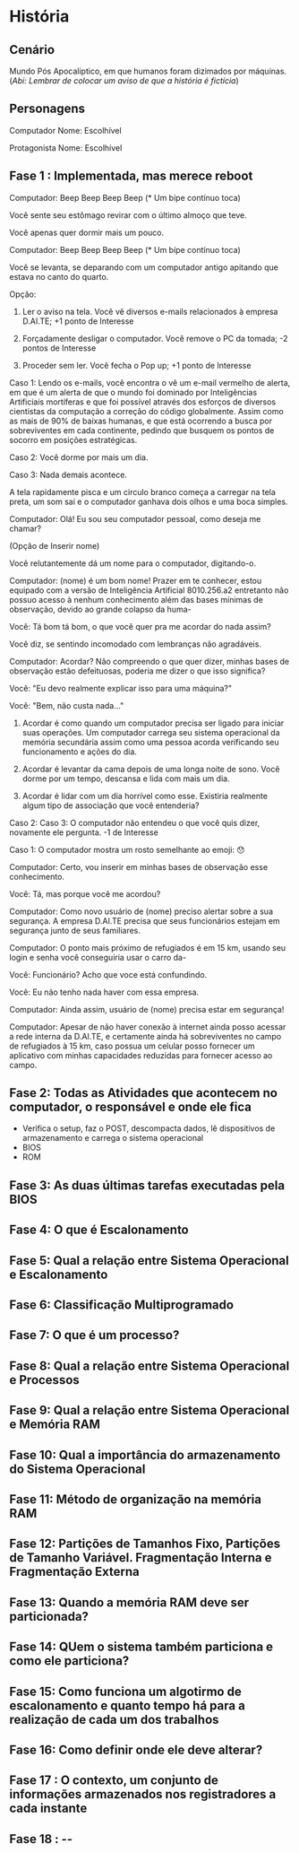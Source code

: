 # História

## Cenário

Mundo Pós Apocaliptico, em que humanos foram dizimados por máquinas.
(*Abi: Lembrar de colocar um aviso de que a história é fictícia*)

## Personagens

Computador
Nome: Escolhível

Protagonista
Nome: Escolhível

## Fase 1 : Implementada, mas merece reboot

Computador: Beep Beep Beep Beep (* Um bípe contínuo toca)

Você sente seu estômago revirar com o último almoço que teve.

Você apenas quer dormir mais um pouco.

Computador: Beep Beep Beep Beep (* Um bípe contínuo toca)

Você se levanta, se deparando com um computador antigo apitando que estava no canto do quarto.

Opção:

1. Ler o aviso na tela.
Você vê diversos e-mails relacionados à empresa D.AI.TE;
+1 ponto de Interesse

2. Forçadamente desligar o computador.
Você remove o PC da tomada;
-2 pontos de Interesse

3. Proceder sem ler.
Você fecha o Pop up;
+1 ponto de Interesse

Caso 1:
    Lendo os e-mails, você encontra o vê um e-mail vermelho de alerta, em que é um alerta de que o mundo foi dominado por Inteligências Artificiais mortíferas e que foi possível através dos esforços de diversos cientistas da computação a correção do código globalmente. Assim como as mais de 90% de baixas humanas, e que está ocorrendo a busca por sobreviventes em cada continente, pedindo que busquem os pontos de socorro em posições estratégicas.

Caso 2:
    Você dorme por mais um dia.

Caso 3:
    Nada demais acontece.

A tela rapidamente pisca e um circulo branco começa a carregar na tela preta, um som sai e o computador ganhava dois olhos e uma boca simples.

Computador: Olá! Eu sou seu computador pessoal, como deseja me chamar?

(Opção de Inserir nome)

Você relutantemente dá um nome para o computador, digitando-o.

Computador: (nome) é um bom nome! Prazer em te conhecer, estou equipado com a versão de Inteligência Artificial 8010.256.a2 entretanto não possuo acesso à nenhum conhecimento além das bases mínimas de observação, devido ao grande colapso da huma-

Você: Tá bom tá bom, o que você quer pra me acordar do nada assim?

Você diz, se sentindo incomodado com lembranças não agradáveis.

Computador: Acordar? Não compreendo o que quer dizer, minhas bases de observação estão defeituosas, poderia me dizer o que isso significa?

Você: "Eu devo realmente explicar isso para uma máquina?"

Você: "Bem, não custa nada..."

1. Acordar é como quando um computador precisa ser ligado para iniciar suas operações. Um computador carrega seu sistema operacional da memória secundária assim como uma pessoa acorda verificando seu funcionamento e ações do dia.

2. Acordar é levantar da cama depois de uma longa noite de sono. Você dorme por um tempo, descansa e lida com mais um dia.

3. Acordar é lidar com um dia horrível como esse. Existiria realmente algum tipo de associação que você entenderia?

Caso 2: Caso 3:
    O computador não entendeu o que você quis dizer, novamente ele pergunta.
    -1 de Interesse

Caso 1:
    O computador mostra um rosto semelhante ao emoji: 😯

Computador: Certo, vou inserir em minhas bases de observação esse conhecimento.

Você: Tá, mas porque você me acordou?

Computador: Como novo usuário de (nome) preciso alertar sobre a sua segurança. A empresa D.AI.TE precisa que seus funcionários estejam em segurança junto de seus familiares.

Computador: O ponto mais próximo de refugiados é em 15 km, usando seu login e senha você conseguiria usar o carro da-

Você: Funcionário? Acho que voce está confundindo.

Você: Eu não tenho nada haver com essa empresa.

Computador: Ainda assim, usuário de (nome) precisa estar em segurança!

Computador: Apesar de não haver conexão à internet ainda posso acessar a rede interna da D.AI.TE, e certamente ainda há sobreviventes no campo de refugiados à 15 km, caso possua um celular posso fornecer um aplicativo com minhas capacidades reduzidas para fornecer acesso ao campo.

## Fase 2: Todas as Atividades que acontecem no computador, o responsável e onde ele fica

* Verifica o setup, faz o POST, descompacta dados, lê dispositivos de armazenamento e carrega o sistema operacional
* BIOS
* ROM

## Fase 3: As duas últimas tarefas executadas pela BIOS

## Fase 4: O que é Escalonamento

## Fase 5: Qual a relação entre Sistema Operacional e Escalonamento

## Fase 6: Classificação Multiprogramado

## Fase 7: O que é um processo?

## Fase 8: Qual a relação entre Sistema Operacional e Processos

## Fase 9: Qual a relação entre Sistema Operacional e Memória RAM

## Fase 10: Qual a importância do armazenamento do Sistema Operacional

## Fase 11: Método de organização na memória RAM

## Fase 12: Partições de Tamanhos Fixo, Partições de Tamanho Variável. Fragmentação Interna e Fragmentação Externa

## Fase 13: Quando a memória RAM deve ser particionada?

## Fase 14: QUem o sistema também particiona e como ele particiona?

## Fase 15: Como funciona um algotirmo de escalonamento e quanto tempo há para a realização de cada um dos trabalhos

## Fase 16: Como definir onde ele deve alterar?

## Fase 17 : O contexto, um conjunto de informações armazenados nos registradores a cada instante

## Fase 18 : --
